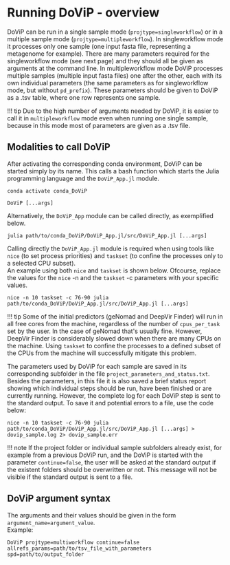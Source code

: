 # Running DoViP - overview

DoViP can be run in a single sample mode (`projtype=singleworkflow`) or in a multiple sample mode (`projtype=multipleworkflow`). In singleworkflow mode it processes only one sample (one input fasta file, representing a metagenome for example). There are many parameters required for the singleworkflow mode (see next page) and they should all be given as arguments at the command line. In multipleworkflow mode DoViP processes multiple samples (multiple input fasta files) one after the other, each with its own individual parameters (the same parameters as for singleworkflow mode, but without `pd_prefix`). These parameters should be given to DoViP as a .tsv table, where one row represents one sample. 

!!! tip
    Due to the high number of arguments needed by DoViP, it is easier to call it in `multipleworkflow` mode even when running one single sample, because in this mode most of parameters are given as a .tsv file. 

## Modalities to call DoViP

After activating the corresponding conda environment, DoViP can be started simply by its name. This calls a bash function which starts the Julia programming language and the `DoViP_App.jl` module.  
```
conda activate conda_DoViP

DoViP [...args]
```

Alternatively, the `DoViP_App` module can be called directly, as exemplified below.  
```
julia path/to/conda_DoViP/DoViP_App.jl/src/DoViP_App.jl [...args]
```

Calling directly the `DoViP_App.jl` module is required when using tools like `nice` (to set process priorities) and `taskset` (to confine the processes only to a selected CPU subset).  
An example using both `nice` and `taskset` is shown below. Ofcourse, replace the values for the `nice` -n and the `taskset` -c parameters with your specific values.  
```
nice -n 10 taskset -c 76-90 julia path/to/conda_DoViP/DoViP_App.jl/src/DoViP_App.jl [...args]
```
!!! tip
    Some of the initial predictors (geNomad and DeepVir Finder) will run in all free cores from the machine, regardless of the number of `cpus_per_task` set by the user. In the case of geNomad that's usually fine. However, DeepVir Finder is considerably slowed down when there are many CPUs on the machine. Using `taskset` to confine the processes to a defined subset of the CPUs from the machine will successfully mitigate this problem.


The parameters used by DoViP for each sample are saved in its corresponding subfolder in the file `project_parameters_and_status.txt`. Besides the parameters, in this file it is also saved a brief status report showing which individual steps should be run, have been finished or are currently running. However, the complete log for each DoViP step is sent to the standard output. To save it and potential errors to a file, use the code below:  
```
nice -n 10 taskset -c 76-90 julia path/to/conda_DoViP/DoViP_App.jl/src/DoViP_App.jl [...args] > dovip_sample.log 2> dovip_sample.err 
```
!!! note
    If the project folder or individual sample subfolders already exist, for example from a previous DoViP run, and the DoViP is started with the parameter `continue=false`, the user will be asked at the standard output if the existent folders should be overwritten or not. This message will not be visible if the standard output is sent to a file.


## DoViP argument syntax

The arguments and their values should be given in the form `argument_name=argument_value`.  
Example:
```
DoViP projtype=multiworkflow continue=false allrefs_params=path/to/tsv_file_with_parameters spd=path/to/output_folder
```



